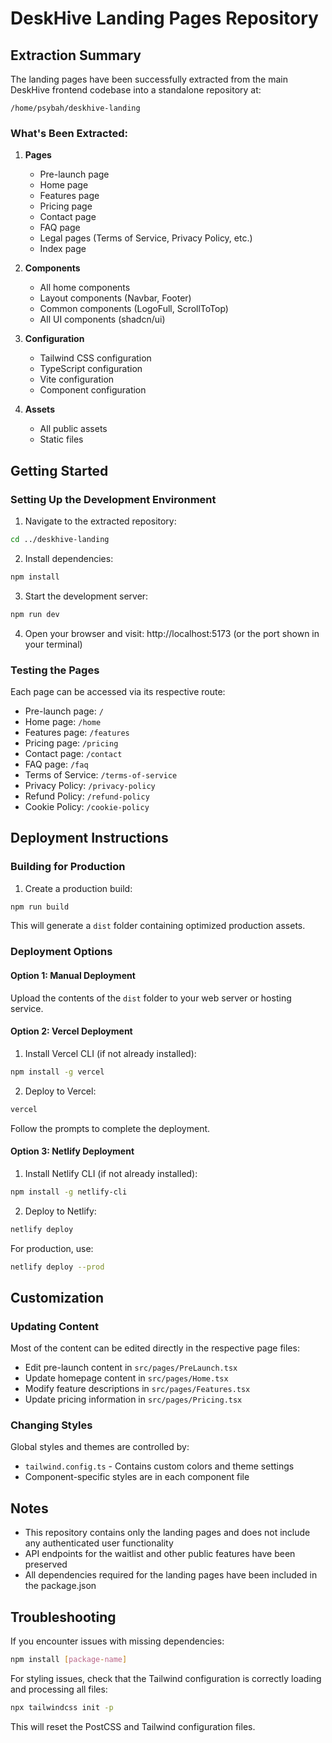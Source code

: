 # DeskHive Landing Pages Repository

## Extraction Summary

The landing pages have been successfully extracted from the main DeskHive frontend codebase into a standalone repository at:

```
/home/psybah/deskhive-landing
```

### What's Been Extracted:

1. **Pages**
   - Pre-launch page
   - Home page
   - Features page
   - Pricing page
   - Contact page
   - FAQ page
   - Legal pages (Terms of Service, Privacy Policy, etc.)
   - Index page

2. **Components**
   - All home components
   - Layout components (Navbar, Footer)
   - Common components (LogoFull, ScrollToTop)
   - All UI components (shadcn/ui)

3. **Configuration**
   - Tailwind CSS configuration
   - TypeScript configuration
   - Vite configuration
   - Component configuration

4. **Assets**
   - All public assets
   - Static files

## Getting Started

### Setting Up the Development Environment

1. Navigate to the extracted repository:

```bash
cd ../deskhive-landing
```

2. Install dependencies:

```bash
npm install
```

3. Start the development server:

```bash
npm run dev
```

4. Open your browser and visit: http://localhost:5173 (or the port shown in your terminal)

### Testing the Pages

Each page can be accessed via its respective route:

- Pre-launch page: `/`
- Home page: `/home`
- Features page: `/features`
- Pricing page: `/pricing`
- Contact page: `/contact`
- FAQ page: `/faq`
- Terms of Service: `/terms-of-service`
- Privacy Policy: `/privacy-policy`
- Refund Policy: `/refund-policy`
- Cookie Policy: `/cookie-policy`

## Deployment Instructions

### Building for Production

1. Create a production build:

```bash
npm run build
```

This will generate a `dist` folder containing optimized production assets.

### Deployment Options

#### Option 1: Manual Deployment

Upload the contents of the `dist` folder to your web server or hosting service.

#### Option 2: Vercel Deployment

1. Install Vercel CLI (if not already installed):

```bash
npm install -g vercel
```

2. Deploy to Vercel:

```bash
vercel
```

Follow the prompts to complete the deployment.

#### Option 3: Netlify Deployment

1. Install Netlify CLI (if not already installed):

```bash
npm install -g netlify-cli
```

2. Deploy to Netlify:

```bash
netlify deploy
```

For production, use:

```bash
netlify deploy --prod
```

## Customization

### Updating Content

Most of the content can be edited directly in the respective page files:

- Edit pre-launch content in `src/pages/PreLaunch.tsx`
- Update homepage content in `src/pages/Home.tsx`
- Modify feature descriptions in `src/pages/Features.tsx`
- Update pricing information in `src/pages/Pricing.tsx`

### Changing Styles

Global styles and themes are controlled by:

- `tailwind.config.ts` - Contains custom colors and theme settings
- Component-specific styles are in each component file

## Notes

- This repository contains only the landing pages and does not include any authenticated user functionality
- API endpoints for the waitlist and other public features have been preserved
- All dependencies required for the landing pages have been included in the package.json

## Troubleshooting

If you encounter issues with missing dependencies:

```bash
npm install [package-name]
```

For styling issues, check that the Tailwind configuration is correctly loading and processing all files:

```bash
npx tailwindcss init -p
```

This will reset the PostCSS and Tailwind configuration files.

